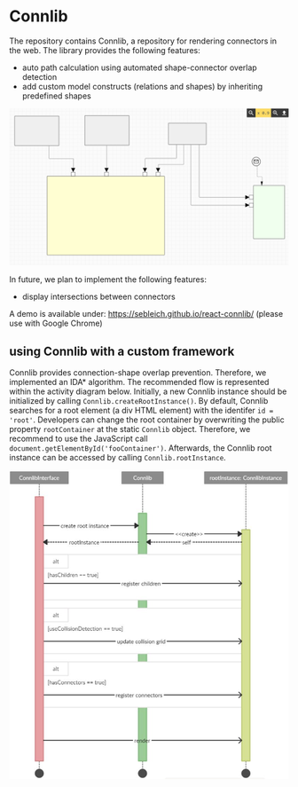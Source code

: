 # Connlib
The repository contains Connlib, a repository for rendering connectors in the web. The library provides the following features:
- auto path calculation using automated shape-connector overlap detection
- add custom model constructs (relations and shapes) by inheriting predefined shapes

![Connlib demo image](./assets/demo.png)

In future, we plan to implement the following features:
- display intersections between connectors

A demo is available under: https://sebleich.github.io/react-connlib/ (please use with Google Chrome)

## using Connlib with a custom framework

Connlib provides connection-shape overlap prevention. 
Therefore, we implemented an IDA* algorithm. 
The recommended flow is represented within the activity diagram below. 
Initially, a new Connlib instance should be initialized by calling `Connlib.createRootInstance()`. 
By default, Connlib searches for a root element (a div HTML element) with the identifer `id = 'root'`. 
Developers can change the root container by overwriting the public property `rootContainer` at the static `Connlib` object. 
Therefore, we recommend to use the JavaScript call `document.getElementById('fooContainer')`. 
Afterwards, the Connlib root instance can be accessed by calling `Connlib.rootInstance`. 

![Connlib activity](./assets/activity.JPG)
